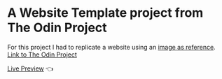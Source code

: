 # A Website Template project from The Odin Project
For this project I had to replicate a website using an [image as reference](https://cdn.statically.io/gh/TheOdinProject/curriculum/main/foundations/html_css/project/odin-project.png).
[Link to The Odin Project](https://www.theodinproject.com/lessons/foundations-landing-page)

[Live Preview](https://eme-rod.github.io/website-template/) :point_left:
